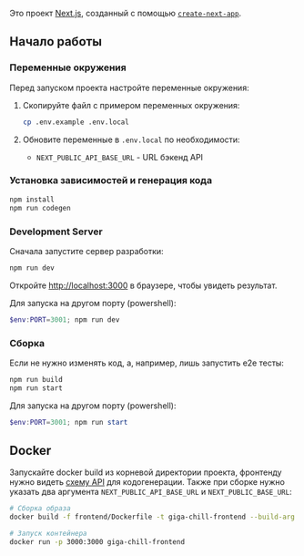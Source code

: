 Это проект [Next.js](https://nextjs.org), созданный с помощью [`create-next-app`](https://nextjs.org/docs/app/api-reference/cli/create-next-app).

## Начало работы

### Переменные окружения

Перед запуском проекта настройте переменные окружения:

1. Скопируйте файл с примером переменных окружения:
   ```bash
   cp .env.example .env.local
   ```

2. Обновите переменные в `.env.local` по необходимости:
   - `NEXT_PUBLIC_API_BASE_URL` - URL бэкенд API

### Установка зависимостей и генерация кода

```bash
npm install
npm run codegen
```

### Development Server

Сначала запустите сервер разработки:

```bash
npm run dev
```

Откройте [http://localhost:3000](http://localhost:3000) в браузере, чтобы увидеть результат.

Для запуска на другом порту (powershell):

```powershell
$env:PORT=3001; npm run dev
```

### Сборка

Если не нужно изменять код, а, например, лишь запустить e2e тесты:

```bash
npm run build
npm run start
```

Для запуска на другом порту (powershell):

```powershell
$env:PORT=3001; npm run start
```

## Docker

Запускайте docker build из корневой директории проекта, фронтенду нужно видеть 
[схему API](../openapi/api.yml) для кодогенерации. Также при сборке 
нужно указать два аргумента `NEXT_PUBLIC_API_BASE_URL` и `NEXT_PUBLIC_BASE_URL`:

```bash
# Сборка образа
docker build -f frontend/Dockerfile -t giga-chill-frontend --build-arg NEXT_PUBLIC_API_BASE_URL=http://localhost:8081 --build-arg NEXT_PUBLIC_BASE_URL=http://localhost:3000 .

# Запуск контейнера
docker run -p 3000:3000 giga-chill-frontend
```
